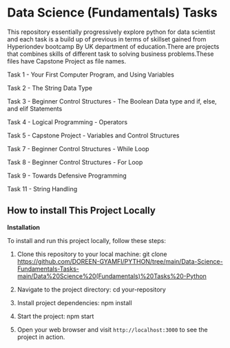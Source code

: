 # Data Science (Fundamentals) Tasks


This repository essentially progressively explore python for data scientist and each task is a build up of previous in terms of skillset gained from Hyperiondev bootcamp By UK department of education.There are projects that combines skills of different task to solving business problems.These files have Capstone Project as file names.


Task 1 - Your First Computer Program, and Using Variables 


Task 2 - The String Data Type 


Task 3 - Beginner Control Structures - The Boolean Data type and if, else, and elif Statements 


Task 4 - Logical Programming - Operators 


Task 5 - Capstone Project - Variables and Control Structures 


Task 7 - Beginner Control Structures - While Loop 


Task 8 - Beginner Control Structures - For Loop


Task 9 - Towards Defensive Programming 


Task 11 - String Handling 


## **How to install This Project Locally**
 **Installation**

To install and run this project locally, follow these steps:

1. Clone this repository to your local machine:
   git clone https://github.com/DOREEN-GYAMFI/PYTHON/tree/main/Data-Science-Fundamentals-Tasks-main/Data%20Science%20(Fundamentals)%20Tasks%20-Python
  
2. Navigate to the project directory:
   cd your-repository


3. Install project dependencies:
   npm install


4. Start the project:
   npm start

5. Open your web browser and visit `http://localhost:3000` to see the project in action.


